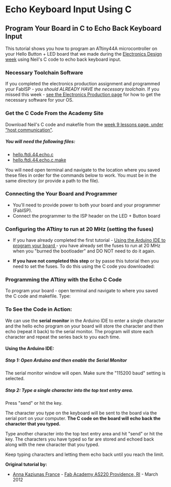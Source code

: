# Echo Keyboard Input Using C

## Program Your Board in C to Echo Back Keyboard Input

This tutorial shows you how to program an ATtiny44A microcontroller on your Hello Button + LED board that we made during the [Electronics Design week](http://academy.cba.mit.edu/classes/electronics_design/index.html) using Neil's C code to echo back keyboard input.

### Necessary Toolchain Software

If you completed the electronics production assignment and programmed your FabISP  - *you should ALREADY HAVE the necessary toolchain.*  If you missed this week - [see the Electronics Production page](http://academy.cba.mit.edu/classes/electronics_production/index.html) for how to get the necessary software for your OS.

### Get the C Code From the Academy Site

Download Neil's  C code and makefile from the [week 9 lessons page, under "host communication"](http://academy.cba.mit.edu/classes/embedded_programming/index.html).

##### You will need the following files:

*   [hello.ftdi.44.echo.c](http://academy.cba.mit.edu/classes/embedded_programming/hello.ftdi.44.echo.c)
*   [hello.ftdi.44.echo.c.make](http://academy.cba.mit.edu/classes/embedded_programming/hello.ftdi.44.echo.c.make)

You will need open terminal and navigate to the location where you saved these files in order for the commands below to work. You must be in the same directory (or provide a path to the file).

### Connecting the Your Board and Programmer

*   You'll need to provide power to both your board and your
          programmer (FabISP).
*   Connect the programmer to the ISP
          header on the LED + Button board

### Configuring the ATtiny to run at 20 MHz (setting the fuses)

*   If you have already completed the first tutorial - [Using the Arduino IDE to program your board ](attiny_arduino.md)- you have already set the fuses to run at 20 MHz when you "burned the bootloader" and DO NOT need to do it again.

*   **If you have not completed this step** or by passe this tutorial then you need to set the fuses. To do this using the C code you downloaded:

### Programming the ATtiny with the Echo C Code

To program your board - open terminal and navigate to where you saved the C code and makefile. Type:

### To See the Code in Action:

We can use the **serial monitor** in the Arduino IDE to enter a single character and the hello echo program on your board will store the character and then echo (repeat it back) to the serial monitor. The program will store each character and repeat the series back to you each time.

#### Using the Arduino IDE:

##### Step 1: Open Arduino and then enable the Serial Monitor

  The serial monitor window will open.
  Make sure the "115200 baud" setting is selected.

##### Step 2: Type a single character into the top text entry area.

  Press "send" or hit the <ENTER> key.

  The character you type on the keyboard will be sent to the board via the serial port on your computer.  **The C code on the board will echo back the character that you typed.**


  Type another character into the top text entry area and hit "send" or hit the <ENTER> key. The characters you have typed so far are stored and echoed back along with the new character that you typed.

  Keep typing characters and letting them echo back until you reach the limit.


**Original tutorial by:**

* [Anna Kaziunas France](http://www.kaziunas.com) - [Fab Academy AS220 Providence, RI](http://www.as220.org/fabacademy) - March 2012
